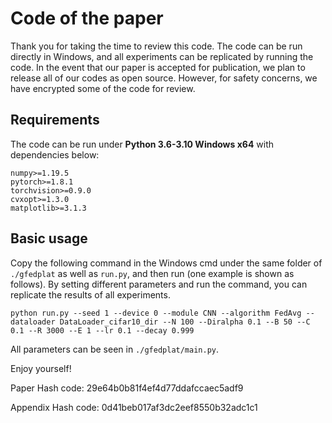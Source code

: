 # Code of the paper

Thank you for taking the time to review this code. The code can be run directly in Windows, and all experiments can be replicated by running the code. In the event that our paper is accepted for publication, we plan to release all of our codes as open source. However, for safety concerns, we have encrypted some of the code for review.

## Requirements

The code can be run under **Python 3.6-3.10 Windows x64** with dependencies below:

```
numpy>=1.19.5
pytorch>=1.8.1
torchvision>=0.9.0
cvxopt>=1.3.0
matplotlib>=3.1.3
```

## Basic usage
Copy the following command in the Windows cmd under the same folder of `./gfedplat` as well as `run.py`, and then run (one example is shown as follows). By setting different parameters and run the command, you can replicate the results of all experiments.
```
python run.py --seed 1 --device 0 --module CNN --algorithm FedAvg --dataloader DataLoader_cifar10_dir --N 100 --Diralpha 0.1 --B 50 --C 0.1 --R 3000 --E 1 --lr 0.1 --decay 0.999
```
All parameters can be seen in `./gfedplat/main.py`.

Enjoy yourself!

Paper Hash code:
29e64b0b81f4ef4d77ddafccaec5adf9

Appendix Hash code:
0d41beb017af3dc2eef8550b32adc1c1
